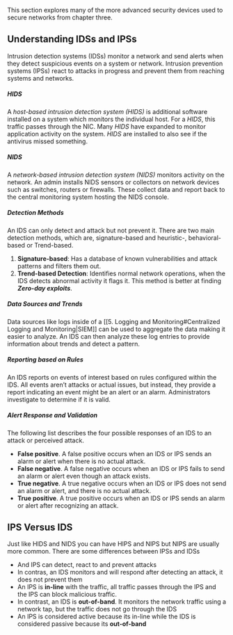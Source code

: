 This section explores many of the more advanced security devices used to secure networks from chapter three.

## Understanding IDSs and IPSs
Intrusion detection systems (IDSs) monitor a network and send alerts when they detect suspicious events on a system or network. Intrusion prevention systems (IPSs) react to attacks in progress and prevent them from reaching systems and networks.

##### HIDS
A *host-based intrusion detection system (HIDS)* is additional software installed on a system which monitors the individual host.  For a *HIDS*, this traffic passes through the NIC. Many *HIDS* have expanded to monitor application activity on the system.  *HIDS* are installed to also see if the antivirus missed something.

##### NIDS
A *network-based intrusion detection system (NIDS)* monitors activity on the network. An admin installs NIDS sensors or collectors on network devices such as switches, routers or firewalls. These collect data and report back to the central monitoring system hosting the NIDS console. 

##### Detection Methods
An IDS can only detect and attack but not prevent it. There are two main detection methods, which are, signature-based and heuristic-, behavioral-based or Trend-based. 

1. **Signature-based**: Has a database of known vulnerabilities and attack patterns and filters them out.
2. **Trend-based Detection**: Identifies normal network operations, when the IDS detects abnormal activity it flags it. This method is better at finding ***Zero-day exploits***.

##### Data Sources and Trends
Data sources like logs inside of a [[5. Logging and Monitoring#Centralized Logging and Monitoring|SIEM]] can be used to aggregate the data making it easier to analyze. An IDS can then analyze these log entries to provide information about trends and detect a pattern.

##### Reporting based on Rules
An IDS reports on events of interest based on rules configured within the IDS. All events aren’t attacks or actual issues, but instead, they provide a report indicating an event might be an alert or an alarm. Administrators investigate to determine if it is valid.

##### Alert Response and Validation
The following list describes the four possible responses of an IDS to an attack or perceived attack. 
* **False positive**. A false positive occurs when an IDS or IPS sends an alarm or alert when there is no actual attack.
* **False negative**. A false negative occurs when an IDS or IPS fails to send an alarm or alert even though an attack exists. 
* **True negative**. A true negative occurs when an IDS or IPS does not send an alarm or alert, and there is no actual attack. 
* **True positive**. A true positive occurs when an IDS or IPS sends an alarm or alert after recognizing an attack.

## IPS Versus IDS
Just like HIDS and NIDS you can have HIPS and NIPS but NIPS are usually more common. There are some differences between IPSs and IDSs

* And IPS can detect, react to and prevent attacks
* In contras, an IDS monitors and will respond after detecting an attack, it does not prevent them
* An IPS is **in-line** with the traffic, all traffic passes through the IPS and the IPS can block malicious traffic.
* In contrast, an IDS is **out-of-band**. It monitors the network traffic using a network tap, but the traffic does not go through the IDS
* An IPS is considered active because its in-line while the IDS is considered passive because its **out-of-band**

